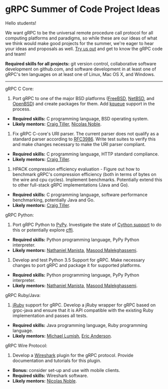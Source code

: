 # gRPC Summer of Code Project Ideas

Hello students!

We want gRPC to be the universal remote procedure call protocol for all
computing platforms and paradigms, so while these are our ideas of what we
think would make good projects for the summer, we're eager to hear your ideas
and proposals as well.
[Try us out](https://github.com/grpc/grpc/blob/master/CONTRIBUTING.md) and get
to know the gRPC code and team!

**Required skills for all projects:** git version control, collaborative
software development on github.com, and software development in at least one
of gRPC's ten languages on at least one of Linux, Mac OS X, and Windows.

-------------------------------------

gRPC C Core:

1. Port gRPC to  one of the major BSD platforms ([FreeBSD](https://freebsd.org), [NetBSD](https://netbsd.org), and [OpenBSD](https://openbsd.org)) and create packages for them. Add [kqueue](https://www.freebsd.org/cgi/man.cgi?query=kqueue) support in the process.
 * **Required skills:** C programming language, BSD operating system.
 * **Likely mentors:** [Craig Tiller](https://github.com/ctiller), [Nicolas Noble](https://github.com/nicolasnoble).
1. Fix gRPC C-core's URI parser. The current parser does not qualify as a standard parser according to [RFC3986]( https://tools.ietf.org/html/rfc3986). Write test suites to verify this and make changes necessary to make the URI parser compliant.
 * **Required skills:** C programming language, HTTP standard compliance.
 * **Likely mentors:** [Craig Tiller](https://github.com/ctiller).
1. HPACK compression efficiency evaluation - Figure out how to benchmark gRPC's compression efficiency (both in terms of bytes on the wire and cpu cycles). Implement benchmarks. Potentially extend this to other full-stack gRPC implementations (Java and Go).
 * **Required skills:** C programming language, software performance benchmarking, potentially Java and Go.
 * **Likely mentors:** [Craig Tiller](https://github.com/ctiller).


gRPC Python:

1. Port gRPC Python to [PyPy](http://pypy.org). Investigate the state of [Cython support](http://docs.cython.org/src/userguide/pypy.html) to do this or potentially explore [cffi](https://cffi.readthedocs.org/en/latest/).
 * **Required skills:** Python programming language, PyPy Python interpreter.
 * **Likely mentors:** [Nathaniel Manista](https://github.com/nathanielmanistaatgoogle), [Masood Malekghassemi](https://github.com/soltanmm).
1. Develop and test Python 3.5 Support for gRPC. Make necessary changes to port gRPC and package it for supported platforms.
 * **Required skills:** Python programming language, PyPy Python interpreter.
 * **Likely mentors:** [Nathaniel Manista](https://github.com/nathanielmanistaatgoogle), [Masood Malekghassemi](https://github.com/soltanmm).
 
gRPC Ruby/Java:

1. [jRuby](http://jruby.org) support for gRPC. Develop a jRuby wrapper for gRPC based on grpc-java and ensure that it is API compatible with the existing Ruby implementation and passes all tests.
 * **Required skills:** Java programming language, Ruby programming language.
 * **Likely mentors:** [Michael Lumish](https://github.com/murgatroid99), [Eric Anderson](https://github.com/ejona86).


gRPC Wire Protocol:

1. Develop a [Wireshark](https://wireshark.org) plugin for the gRPC protocol. Provide documentation and tutorials for this plugin.
 * **Bonus:** consider set-up and use with mobile clients.
 * **Required skills:** Wireshark software.
 * **Likely mentors:** [Nicolas Noble](https://github.com/nicolasnoble).
